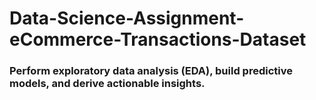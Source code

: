 # Data-Science-Assignment-eCommerce-Transactions-Dataset

### Perform exploratory data analysis (EDA), build predictive models, and derive actionable insights. 
